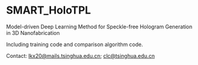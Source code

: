 # SMART_HoloTPL
Model-driven Deep Learning Method for Speckle-free Hologram Generation in 3D Nanofabrication

Including training code and comparison algorithm code.

Contact: lkx20@mails.tsinghua.edu.cn; clc@tsinghua.edu.cn
